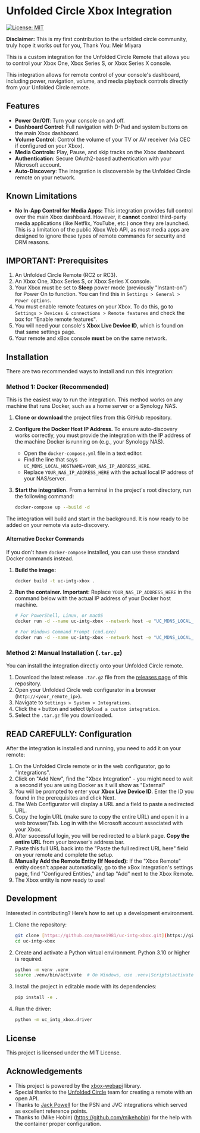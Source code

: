 # Unfolded Circle Xbox Integration

[![License: MIT](https://img.shields.io/badge/License-MIT-yellow.svg)](https://opensource.org/licenses/MIT)

**Disclaimer:** This is my first contribution to the unfolded circle community, truly hope it works out for you, Thank You: Meir Miyara

This is a custom integration for the Unfolded Circle Remote that allows you to control your Xbox One, Xbox Series S, or Xbox Series X console.

This integration allows for remote control of your console's dashboard, including power, navigation, volume, and media playback controls directly from your Unfolded Circle remote.

## Features

* **Power On/Off**: Turn your console on and off.
* **Dashboard Control**: Full navigation with D-Pad and system buttons on the main Xbox dashboard.
* **Volume Control**: Control the volume of your TV or AV receiver (via CEC if configured on your Xbox).
* **Media Controls**: Play, Pause, and skip tracks on the Xbox dashboard.
* **Authentication**: Secure OAuth2-based authentication with your Microsoft account.
* **Auto-Discovery**: The integration is discoverable by the Unfolded Circle remote on your network.

## Known Limitations

* **No In-App Control for Media Apps:** This integration provides full control over the main Xbox dashboard. However, it **cannot** control third-party media applications (like Netflix, YouTube, etc.) once they are launched. This is a limitation of the public Xbox Web API, as most media apps are designed to ignore these types of remote commands for security and DRM reasons.

## IMPORTANT: Prerequisites

1.  An Unfolded Circle Remote (RC2 or RC3).
2.  An Xbox One, Xbox Series S, or Xbox Series X console.
3.  Your Xbox must be set to **Sleep** power mode (previously "Instant-on") for Power On to function. You can find this in `Settings > General > Power options`.
4.  You must enable remote features on your Xbox. To do this, go to `Settings > Devices & connections > Remote features` and check the box for "Enable remote features".
5.  You will need your console's **Xbox Live Device ID**, which is found on that same settings page.
6.  Your remote and xBox console **must** be on the same network.

## Installation

There are two recommended ways to install and run this integration:

### Method 1: Docker (Recommended)

This is the easiest way to run the integration. This method works on any machine that runs Docker, such as a home server or a Synology NAS.

1.  **Clone or download** the project files from this GitHub repository.

2.  **Configure the Docker Host IP Address.** To ensure auto-discovery works correctly, you must provide the integration with the IP address of the machine Docker is running on (e.g., your Synology NAS).
    * Open the `docker-compose.yml` file in a text editor.
    * Find the line that says `UC_MDNS_LOCAL_HOSTNAME=YOUR_NAS_IP_ADDRESS_HERE`.
    * Replace `YOUR_NAS_IP_ADDRESS_HERE` with the actual local IP address of your NAS/server.

3.  **Start the integration.** From a terminal in the project's root directory, run the following command:

    ```bash
    docker-compose up --build -d
    ```

The integration will build and start in the background. It is now ready to be added on your remote via auto-discovery.

#### Alternative Docker Commands

If you don't have `docker-compose` installed, you can use these standard Docker commands instead.

1.  **Build the image:**
    ```bash
    docker build -t uc-intg-xbox .
    ```
2.  **Run the container.** **Important:** Replace `YOUR_NAS_IP_ADDRESS_HERE` in the command below with the actual IP address of your Docker host machine.
    ```bash
    # For PowerShell, Linux, or macOS
    docker run -d --name uc-intg-xbox --network host -e "UC_MDNS_LOCAL_HOSTNAME=YOUR_NAS_IP_ADDRESS_HERE" -v "$(pwd)/config:/config" --restart unless-stopped uc-intg-xbox

    # For Windows Command Prompt (cmd.exe)
    docker run -d --name uc-intg-xbox --network host -e "UC_MDNS_LOCAL_HOSTNAME=YOUR_NAS_IP_ADDRESS_HERE" -v "%cd%/config:/config" --restart unless-stopped uc-intg-xbox
    ```

### Method 2: Manual Installation (`.tar.gz`)

You can install the integration directly onto your Unfolded Circle remote.

1.  Download the latest release `.tar.gz` file from the [releases page](https://github.com/mase1-nase1/uc-intg-xbox/releases) of this repository.
2.  Open your Unfolded Circle web configurator in a browser (`http://<your_remote_ip>`).
3.  Navigate to `Settings > System > Integrations`.
4.  Click the `+` button and select `Upload a custom integration`.
5.  Select the `.tar.gz` file you downloaded.

## READ CAREFULLY: Configuration

After the integration is installed and running, you need to add it on your remote:

1.  On the Unfolded Circle remote or in the web configurator, go to "Integrations".
2.  Click on "Add New", find the "Xbox Integration" - you might need to wait a second if you are using Docker as it will show as "External"
3.  You will be prompted to enter your **Xbox Live Device ID**. Enter the ID you found in the prerequisites and click Next.
4.  The Web Configurator will display a URL and a field to paste a redirected URL.
5.  Copy the login URL (make sure to copy the entire URL) and open it in a web browser/Tab. Log in with the Microsoft account associated with your Xbox.
6.  After successful login, you will be redirected to a blank page. **Copy the entire URL** from your browser's address bar.
7.  Paste this full URL back into the "Paste the full redirect URL here" field on your remote and complete the setup.
8.  **Manually Add the Remote Entity (If Needed):** If the "Xbox Remote" entity doesn't appear automatically, go to the xBox Integration's settings page, find "Configured Entities," and tap "Add" next to the Xbox Remote.
9.  The Xbox entity is now ready to use!

## Development

Interested in contributing? Here’s how to set up a development environment.

1.  Clone the repository:
    ```bash
    git clone [https://github.com/mase1981/uc-intg-xbox.git](https://github.com/mase1981/uc-intg-xbox.git)
    cd uc-intg-xbox
    ```
2.  Create and activate a Python virtual environment. Python 3.10 or higher is required.
    ```bash
    python -m venv .venv
    source .venv/bin/activate  # On Windows, use .venv\Scripts\activate
    ```
3.  Install the project in editable mode with its dependencies:
    ```bash
    pip install -e .
    ```
4.  Run the driver:
    ```bash
    python -m uc_intg_xbox.driver
    ```

## License

This project is licensed under the MIT License.

## Acknowledgements

* This project is powered by the [xbox-webapi](https://github.com/OpenXbox/xbox-webapi-python) library.
* Special thanks to the [Unfolded Circle](https://www.unfoldedcircle.com/) team for creating a remote with an open API.
* Thanks to [Jack Powell](https://github.com/JackJPowell) for the PSN and JVC integrations which served as excellent reference points.
* Thanks to (Mike Hobin) (https://github.com/mikehobin) for the help with the container proper configuration.